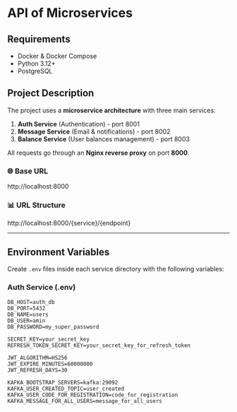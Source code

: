 # API of Microservices  

## Requirements  
- Docker & Docker Compose  
- Python 3.12+  
- PostgreSQL  

## Project Description  
The project uses a **microservice architecture** with three main services:  

1. **Auth Service** (Authentication) - port 8001  
2. **Message Service** (Email & notifications) - port 8002  
3. **Balance Service** (User balances management) - port 8003  

All requests go through an **Nginx reverse proxy** on port **8000**.  

### 🌐 Base URL  
http://localhost:8000  

### 📊 URL Structure  
http://localhost:8000/{service}/{endpoint}  

---

## Environment Variables  

Create `.env` files inside each service directory with the following variables:  

### Auth Service (.env)  
```env
DB_HOST=auth_db
DB_PORT=5432
DB_NAME=users
DB_USER=amin
DB_PASSWORD=my_super_password

SECRET_KEY=your_secret_key
REFRESH_TOKEN_SECRET_KEY=your_secret_key_for_refresh_token

JWT_ALGORITHM=HS256
JWT_EXPIRE_MINUTES=60000000
JWT_REFRESH_DAYS=30

KAFKA_BOOTSTRAP_SERVERS=kafka:29092
KAFKA_USER_CREATED_TOPIC=user_created
KAFKA_USER_CODE_FOR_REGISTRATION=code_for_registration
KAFKA_MESSAGE_FOR_ALL_USERS=message_for_all_users
